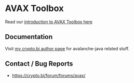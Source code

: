 # AVAX Toolbox

Read our [introduction to AVAX Toolbox here](https://crypto.bi/avax-toolbox/)

## Documentation

Visit [my crypto.bi author page](https://crypto.bi/author/avaxbuildr/) for avalanche-java related stuff.

## Contact / Bug Reports

* https://crypto.bi/forum/forums/avax/


